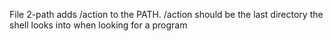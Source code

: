 File 2-path adds /action to the PATH. /action should be the last directory the shell looks into when looking for a program
